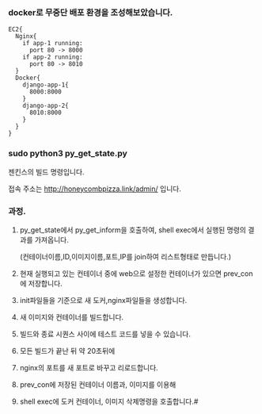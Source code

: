 ### docker로 무중단 배포 환경을 조성해보았습니다.

```
EC2{
  Nginx{
    if app-1 running:
      port 80 -> 8000
    if app-2 running:
      port 80 -> 8010
  }
  Docker{
    django-app-1{
      8000:8000
    }
    django-app-2{
      8010:8000
    }
  }
}
```

### sudo python3 py_get_state.py

젠킨스의 빌드 명령입니다.

접속 주소는
http://honeycombpizza.link/admin/
입니다.

### 과정.

1.  py_get_state에서
    py_get_inform을 호출하여, shell exec에서
    실행된 명령의 결과를 가져옵니다.

    (컨테이너이름,ID,이미지이름,포트,IP를
    join하여 리스트형태로 만듭니다.)

2.  현재 실행되고 있는 컨테이너 중에 web으로 설정한
    컨테이너가 있으면 prev_con에 저장합니다.
3.  init파일들을 기준으로 새 도커,nginx파일들을 생성합니다.
4.  새 이미지와 컨테이너를 빌드합니다.
5.  빌드와 종료 시퀀스 사이에 테스트 코드를 넣을 수 있습니다.
6.  모든 빌드가 끝난 뒤 약 20초뒤에
7.  nginx의 포트를 새 포트로 바꾸고 리로드합니다.
8.  prev_con에 저장된 컨테이너 이름과, 이미지를 이용해
9.  shell exec에 도커 컨테이너, 이미지 삭제명령을 호출합니다.#

#

#
